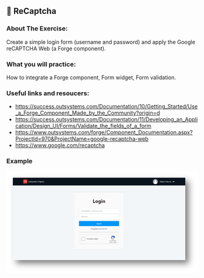 ## :ledger: ReCaptcha

### About The Exercise:

Create a simple login form (username and password) and apply the Google reCAPTCHA Web (a Forge component).

### What you will practice:

How to integrate a Forge component, Form widget, Form validation.

### Useful links and resoucers:

- https://success.outsystems.com/Documentation/10/Getting_Started/Use_a_Forge_Component_Made_by_the_Community?origin=d
- https://success.outsystems.com/Documentation/11/Developing_an_Application/Design_UI/Forms/Validate_the_fields_of_a_form
- https://www.outsystems.com/forge/Component_Documentation.aspx?ProjectId=970&ProjectName=google-recaptcha-web
- https://www.google.com/recaptcha 

### Example
![OutSystems Image](./Samples/reCaptcha.png)
